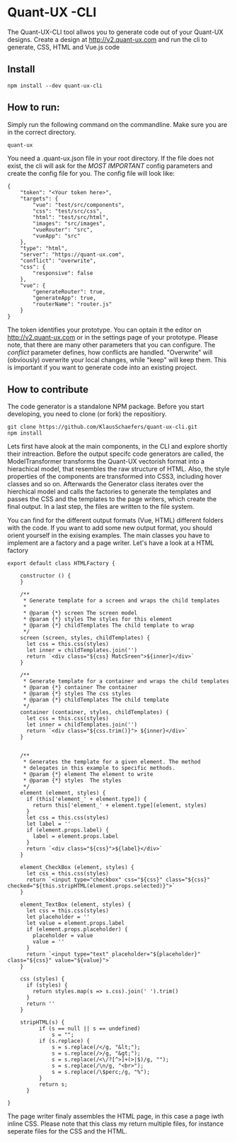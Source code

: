 # Quant-UX -CLI

The Quant-UX-CLI tool allwos you to generate code out of your Quant-UX designs.
Create a design at http://v2.quant-ux.com and run the cli to generate, CSS, HTML and Vue.js code

## Install

```
npm install --dev quant-ux-cli
```

## How to run:

Simply run the following command on the commandline. Make sure you are in the correct directory.

```
quant-ux
```

You need a .quant-ux.json file in your root directory. If the file does not exist, the cli will
ask for the _MOST IMPORTANT_ config parameters and create the config file for you. The config file
will look like:

```
{
    "token": "<Your token here>",
    "targets": {
        "vue": "test/src/components",
        "css": "test/src/css",
        "html": "test/src/html",
        "images": "src/images",
        "vueRouter": "src",
        "vueApp": "src"
    },
    "type": "html",
    "server": "https://quant-ux.com",
    "conflict": "overwrite",
    "css": {
        "responsive": false
    },
    "vue": {
        "generateRouter": true,
        "generateApp": true,
        "routerName": "router.js"
    }
}
```

The token identifies your prototype. You can optain it the editor on http://v2.quant-ux.com or
in the settings page of your prototype. Please note, that there are many other parameters that
you can configure. The _conflict_ parameter defines, how conflicts are handled. "Overwrite" will
(obviously) overwrite your local changes, while "keep" will keep them. This is important if you
want to generate code into an existing project.

## How to contribute

The code generator is a standalone NPM package. Before you start developing, you need to clone (or fork) the repositiory.

```
git clone https://github.com/KlausSchaefers/quant-ux-cli.git
npm install
```

Lets first have alook at the main components, in the CLI and explore shortly their intreaction.
Before the output specifc code generators are called, the ModelTransformer 
transforms the Quant-UX vectorish format into a hierachical model, that resembles the raw 
structure of HTML. Also, the style properties of the components are transformed into CSS3, including 
hover classes and so on. Afterwards the Generator class iterates over the hierchical model and 
calls the factories to generate the templates and passes the CSS and the templates to the page 
writers, which create the final output. In a last step, the files are written to the file system.

You can find for the different output formats (Vue, HTML) different folders with the code. 
If you want to add some new output format, you should orient yourself in the exising examples. 
The main classes you have to implement are a factory and a page writer. Let's have a 
look at a HTML factory


```
export default class HTMLFactory {

    constructor () {
    }

    /**
     * Generate template for a screen and wraps the child templates
     *
     * @param {*} screen The screen model
     * @param {*} styles The styles for this element
     * @param {*} childTemplates The child template to wrap
     */
    screen (screen, styles, childTemplates) {
      let css = this.css(styles)
      let inner = childTemplates.join('')
      return `<div class="${css} MatcSreen">${inner}</div>`
    }

    /**
     * Generate template for a container and wraps the child templates
     * @param {*} container The container
     * @param {*} styles The css styles
     * @param {*} childTemplates The child template
     */
    container (container, styles, childTemplates) {
      let css = this.css(styles)
      let inner = childTemplates.join('')
      return `<div class="${css.trim()}"> ${inner}</div>`
    }


    /**
     * Generates the template for a given element. The method
     * delegates in this example to specific methods.
     * @param {*} element The element to write
     * @param {*} styles  The styles
     */
    element (element, styles) {
      if (this['element_' + element.type]) {
        return this['element_' + element.type](element, styles)
      }
      let css = this.css(styles)
      let label = ''
      if (element.props.label) {
        label = element.props.label
      }
      return `<div class="${css}">${label}</div>`
    }

    element_CheckBox (element, styles) {
      let css = this.css(styles)
      return `<input type="checkbox" css="${css}" class="${css}" checked="${this.stripHTML(element.props.selected)}">`
    }

    element_TextBox (element, styles) {
      let css = this.css(styles)
      let placeholder = ''
      let value = element.props.label
      if (element.props.placeholder) {
        placeholder = value
        value = ''
      }
      return `<input type="text" placeholder="${placeholder}" class="${css}" value="${value}">`
    }

    css (styles) {
      if (styles) {
        return styles.map(s => s.css).join(' ').trim()
      }
      return ''
    }

    stripHTML(s) {
          if (s == null || s == undefined)
              s = "";
          if (s.replace) {
              s = s.replace(/</g, "&lt;");
              s = s.replace(/>/g, "&gt;");
              s = s.replace(/<\/?[^>]+(>|$)/g, "");
              s = s.replace(/\n/g, "<br>");
              s = s.replace(/\$perc;/g, "%");
          }
          return s;
      }

}

```

The page writer finaly assembles the HTML page, in this case a page iwth inline CSS. 
Please note that this class my return multiple files, 
for instance seperate files for the CSS and the HTML.

